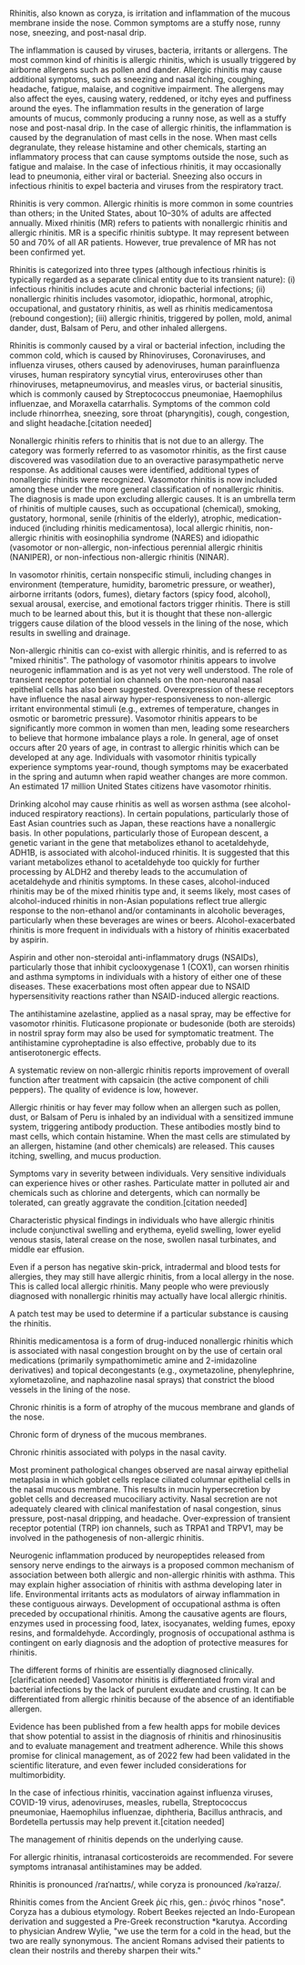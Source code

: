 Rhinitis, also known as coryza, is irritation and inflammation of the mucous membrane inside the nose. Common symptoms are a stuffy nose, runny nose, sneezing, and post-nasal drip.

The inflammation is caused by viruses, bacteria, irritants or allergens. The most common kind of rhinitis is allergic rhinitis, which is usually triggered by airborne allergens such as pollen and dander. Allergic rhinitis may cause additional symptoms, such as sneezing and nasal itching, coughing, headache, fatigue, malaise, and cognitive impairment. The allergens may also affect the eyes, causing watery, reddened, or itchy eyes and puffiness around the eyes. The inflammation results in the generation of large amounts of mucus, commonly producing a runny nose, as well as a stuffy nose and post-nasal drip. In the case of allergic rhinitis, the inflammation is caused by the degranulation of mast cells in the nose. When mast cells degranulate, they release histamine and other chemicals, starting an inflammatory process that can cause symptoms outside the nose, such as fatigue and malaise. In the case of infectious rhinitis, it may occasionally lead to pneumonia, either viral or bacterial. Sneezing also occurs in infectious rhinitis to expel bacteria and viruses from the respiratory tract.

Rhinitis is very common. Allergic rhinitis is more common in some countries than others; in the United States, about 10–30% of adults are affected annually. Mixed rhinitis (MR) refers to patients with nonallergic rhinitis and allergic rhinitis. MR is a specific rhinitis subtype. It may represent between 50 and 70% of all AR patients. However, true prevalence of MR has not been confirmed yet.

Rhinitis is categorized into three types (although infectious rhinitis is typically regarded as a separate clinical entity due to its transient nature): (i) infectious rhinitis includes acute and chronic bacterial infections; (ii) nonallergic rhinitis includes vasomotor, idiopathic, hormonal, atrophic, occupational, and gustatory rhinitis, as well as rhinitis medicamentosa (rebound congestion); (iii) allergic rhinitis, triggered by pollen, mold, animal dander, dust, Balsam of Peru, and other inhaled allergens.

Rhinitis is commonly caused by a viral or bacterial infection, including the common cold, which is caused by Rhinoviruses, Coronaviruses, and influenza viruses, others caused by adenoviruses, human parainfluenza viruses, human respiratory syncytial virus, enteroviruses other than rhinoviruses, metapneumovirus, and measles virus, or bacterial sinusitis, which is commonly caused by Streptococcus pneumoniae, Haemophilus influenzae, and Moraxella catarrhalis. Symptoms of the common cold include rhinorrhea, sneezing, sore throat (pharyngitis), cough, congestion, and slight headache.[citation needed]

Nonallergic rhinitis refers to rhinitis that is not due to an allergy. The category was formerly referred to as vasomotor rhinitis, as the first cause discovered was vasodilation due to an overactive parasympathetic nerve response. As additional causes were identified, additional types of nonallergic rhinitis were recognized. Vasomotor rhinitis is now included among these under the more general classification of nonallergic rhinitis. The diagnosis is made upon excluding allergic causes. It is an umbrella term of rhinitis of multiple causes, such as occupational (chemical), smoking, gustatory, hormonal, senile (rhinitis of the elderly), atrophic, medication-induced (including rhinitis medicamentosa), local allergic rhinitis, non-allergic rhinitis with eosinophilia syndrome (NARES) and idiopathic (vasomotor or non-allergic, non-infectious perennial allergic rhinitis (NANIPER), or non-infectious non-allergic rhinitis (NINAR).

In vasomotor rhinitis, certain nonspecific stimuli, including changes in environment (temperature, humidity, barometric pressure, or weather), airborne irritants (odors, fumes), dietary factors (spicy food, alcohol), sexual arousal, exercise, and emotional factors trigger rhinitis. There is still much to be learned about this, but it is thought that these non-allergic triggers cause dilation of the blood vessels in the lining of the nose, which results in swelling and drainage.

Non-allergic rhinitis can co-exist with allergic rhinitis, and is referred to as "mixed rhinitis". The pathology of vasomotor rhinitis appears to involve neurogenic inflammation and is as yet not very well understood. The role of transient receptor potential ion channels on the non-neuronal nasal epithelial cells has also been suggested. Overexpression of these receptors have influence the nasal airway hyper-responsiveness to non-allergic irritant environmental stimuli (e.g., extremes of temperature, changes in osmotic or barometric pressure). Vasomotor rhinitis appears to be significantly more common in women than men, leading some researchers to believe that hormone imbalance plays a role. In general, age of onset occurs after 20 years of age, in contrast to allergic rhinitis which can be developed at any age. Individuals with vasomotor rhinitis typically experience symptoms year-round, though symptoms may be exacerbated in the spring and autumn when rapid weather changes are more common. An estimated 17 million United States citizens have vasomotor rhinitis.

Drinking alcohol may cause rhinitis as well as worsen asthma (see alcohol-induced respiratory reactions).  In certain populations, particularly those of East Asian countries such as Japan, these reactions have a nonallergic basis. In other populations, particularly those of European descent, a genetic variant in the gene that metabolizes ethanol to acetaldehyde, ADH1B, is associated with alcohol-induced rhinitis.  It is suggested that this variant metabolizes ethanol to acetaldehyde too quickly for further processing by ALDH2 and thereby leads to the accumulation of acetaldehyde and rhinitis symptoms. In these cases, alcohol-induced rhinitis may be of the mixed rhinitis type and, it seems likely, most cases of alcohol-induced rhinitis in non-Asian populations reflect true allergic response to the non-ethanol and/or contaminants in alcoholic beverages, particularly when these beverages are wines or beers. Alcohol-exacerbated rhinitis is more frequent in individuals with a history of rhinitis exacerbated by aspirin.

Aspirin and other non-steroidal anti-inflammatory drugs (NSAIDs), particularly those that inhibit cyclooxygenase 1 (COX1), can worsen rhinitis and asthma symptoms in individuals with a history of either one of these diseases. These exacerbations most often appear due to NSAID hypersensitivity reactions rather than NSAID-induced allergic reactions.

The antihistamine azelastine, applied as a nasal spray, may be effective for vasomotor rhinitis. Fluticasone propionate or budesonide (both are steroids) in nostril spray form may also be used for symptomatic treatment. The antihistamine cyproheptadine is also effective, probably due to its antiserotonergic effects.

A systematic review on non-allergic rhinitis reports improvement of overall function after treatment with capsaicin (the active component of chili peppers). The quality of evidence is low, however.

Allergic rhinitis or hay fever may follow when an allergen such as pollen, dust, or Balsam of Peru is inhaled by an individual with a sensitized immune system, triggering antibody production. These antibodies mostly bind to mast cells, which contain histamine. When the mast cells are stimulated by an allergen, histamine (and other chemicals) are released. This causes itching, swelling, and mucus production.

Symptoms vary in severity between individuals. Very sensitive individuals can experience hives or other rashes. Particulate matter in polluted air and chemicals such as chlorine and detergents, which can normally be tolerated, can greatly aggravate the condition.[citation needed]

Characteristic physical findings in individuals who have allergic rhinitis include conjunctival swelling and erythema, eyelid swelling, lower eyelid venous stasis, lateral crease on the nose, swollen nasal turbinates, and middle ear effusion.

Even if a person has negative skin-prick, intradermal and blood tests for allergies, they may still have allergic rhinitis, from a local allergy in the nose. This is called local allergic rhinitis. Many people who were previously diagnosed with nonallergic rhinitis may actually have local allergic rhinitis.

A patch test may be used to determine if a particular substance is causing the rhinitis.

Rhinitis medicamentosa is a form of drug-induced nonallergic rhinitis which is associated with nasal congestion brought on by the use of certain oral medications (primarily sympathomimetic amine and 2-imidazoline derivatives) and topical decongestants (e.g., oxymetazoline, phenylephrine, xylometazoline, and naphazoline nasal sprays) that constrict the blood vessels in the lining of the nose.

Chronic rhinitis is a form of atrophy of the mucous membrane and glands of the nose.

Chronic form of dryness of the mucous membranes.

Chronic rhinitis associated with polyps in the nasal cavity.

Most prominent pathological changes observed are nasal airway epithelial metaplasia in which goblet cells replace ciliated columnar epithelial cells in the nasal mucous membrane. This results in mucin hypersecretion by goblet cells and decreased mucociliary activity. Nasal secretion are not adequately cleared with clinical manifestation of nasal congestion, sinus pressure, post-nasal dripping, and headache. Over-expression of transient receptor potential (TRP) ion channels, such as TRPA1 and TRPV1, may be involved in the pathogenesis of non-allergic rhinitis.

Neurogenic inflammation produced by neuropeptides released from sensory nerve endings to the airways is a proposed common mechanism of association between both allergic and non-allergic rhinitis with asthma. This may explain higher association of rhinitis with asthma developing later in life. Environmental irritants acts as modulators of airway inflammation in these contiguous airways. Development of occupational asthma is often preceded by occupational rhinitis. Among the causative agents are flours, enzymes used in processing food, latex, isocyanates, welding fumes, epoxy resins, and formaldehyde. Accordingly, prognosis of occupational asthma is contingent on early diagnosis and the adoption of protective measures for rhinitis.

The different forms of rhinitis are essentially diagnosed clinically.[clarification needed] Vasomotor rhinitis is differentiated from viral and bacterial infections by the lack of purulent exudate and crusting. It can be differentiated from allergic rhinitis because of the absence of an identifiable allergen.

Evidence has been published from a few health apps for mobile devices that show potential to assist in the diagnosis of rhinitis and rhinosinusitis and to evaluate management and treatment adherence. While this shows promise for clinical management, as of 2022 few had been validated in the scientific literature, and even fewer included considerations for multimorbidity.

In the case of infectious rhinitis, vaccination against influenza viruses, COVID-19 virus, adenoviruses, measles, rubella, Streptococcus pneumoniae, Haemophilus influenzae, diphtheria, Bacillus anthracis, and Bordetella pertussis may help prevent it.[citation needed]

The management of rhinitis depends on the underlying cause.

For allergic rhinitis, intranasal corticosteroids are recommended. For severe symptoms intranasal antihistamines may be added.

Rhinitis is pronounced /raɪˈnaɪtɪs/, while coryza is pronounced /kəˈraɪzə/.

Rhinitis comes from the Ancient Greek ῥίς rhis, gen.: ῥινός rhinos "nose". Coryza has a dubious etymology. Robert Beekes rejected an Indo-European derivation and suggested a Pre-Greek reconstruction *karutya. According to physician Andrew Wylie, "we use the term  for a cold in the head, but the two are really synonymous. The ancient Romans advised their patients to clean their nostrils and thereby sharpen their wits."